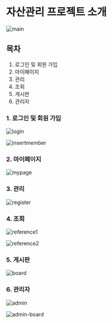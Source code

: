# 자산관리 프로젝트 소개
![main](https://user-images.githubusercontent.com/66577309/83989759-698e5680-a982-11ea-92f7-6ef4b41f5666.PNG)
## 목차
1. 로그인 및 회원 가입
2. 마이페이지
3. 관리
4. 조회
5. 게시판
6. 관리자 
### 1. 로그인 및 회원 가입
![login](https://user-images.githubusercontent.com/66577309/83991951-7a8e9600-a989-11ea-84e4-ae8bfc304167.JPG)

![insertmember](https://user-images.githubusercontent.com/66577309/83991954-7d898680-a989-11ea-9dee-f847ab0c577f.JPG)
### 2. 마이페이지
![mypage](https://user-images.githubusercontent.com/66577309/83991779-dd336200-a988-11ea-9e0f-4b3bb45e5e76.JPG)
### 3. 관리
![register](https://user-images.githubusercontent.com/66577309/83991783-df95bc00-a988-11ea-958f-a2485d1e9d4e.JPG)
### 4. 조회
![reference1](https://user-images.githubusercontent.com/66577309/83991786-e15f7f80-a988-11ea-9b32-33c29d40ed60.JPG)

![reference2](https://user-images.githubusercontent.com/66577309/83991788-e3294300-a988-11ea-8323-61b5aa344d63.JPG)
### 5. 게시판
![board](https://user-images.githubusercontent.com/66577309/83991790-e45a7000-a988-11ea-9ee8-4eb215f52b34.JPG)
### 6. 관리자 
![admin](https://user-images.githubusercontent.com/66577309/83991795-e58b9d00-a988-11ea-9602-5c19c1e5cad1.JPG)

![admin-board](https://user-images.githubusercontent.com/66577309/83991798-e6bcca00-a988-11ea-9a2b-c3de31b4bcb5.JPG)

